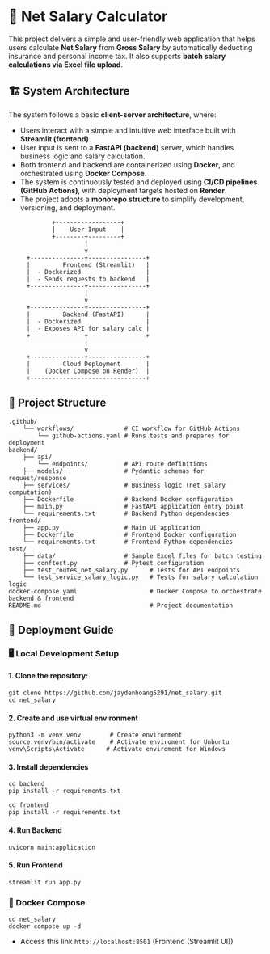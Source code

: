 # 💼 Net Salary Calculator

This project delivers a simple and user-friendly web application that helps users calculate **Net Salary** from **Gross Salary** by automatically deducting insurance and personal income tax. It also supports **batch salary calculations via Excel file upload**.

## 🏗️ System Architecture

The system follows a basic **client-server architecture**, where:

- Users interact with a simple and intuitive web interface built with **Streamlit (frontend)**.
- User input is sent to a **FastAPI (backend)** server, which handles business logic and salary calculation.
- Both frontend and backend are containerized using **Docker**, and orchestrated using **Docker Compose**.
- The system is continuously tested and deployed using **CI/CD pipelines (GitHub Actions)**, with deployment targets hosted on **Render**.
- The project adopts a **monorepo structure** to simplify development, versioning, and deployment.

```
            +------------------+
            |    User Input    |
            +--------+---------+
                     |
                     v
     +---------------+----------------+
     |         Frontend (Streamlit)   |
     |  - Dockerized                  |
     |  - Sends requests to backend   |
     +---------------+----------------+
                     |
                     v
     +---------------+----------------+
     |         Backend (FastAPI)      |
     |  - Dockerized                  |
     |  - Exposes API for salary calc |
     +---------------+----------------+
                     |
                     v
     +---------------+----------------+
     |         Cloud Deployment       |
     |    (Docker Compose on Render)  |
     +--------------------------------+
```

## 📁 Project Structure

```
.github/
    └── workflows/              # CI workflow for GitHub Actions
        └── github-actions.yaml # Runs tests and prepares for deployment
backend/                        
    ├── api/                 
        └── endpoints/          # API route definitions
    ├── models/                 # Pydantic schemas for request/response
    ├── services/               # Business logic (net salary computation)
    ├── Dockerfile              # Backend Docker configuration
    ├── main.py                 # FastAPI application entry point
    └── requirements.txt        # Backend Python dependencies
frontend/
    ├── app.py                  # Main UI application
    ├── Dockerfile              # Frontend Docker configuration
    └── requirements.txt        # Frontend Python dependencies
test/
    ├── data/                   # Sample Excel files for batch testing
    ├── conftest.py             # Pytest configuration
    ├── test_routes_net_salary.py      # Tests for API endpoints
    └── test_service_salary_logic.py   # Tests for salary calculation logic
docker-compose.yaml                    # Docker Compose to orchestrate backend & frontend
README.md                              # Project documentation
```

## 🚀 Deployment Guide

### 🖥️ Local Development Setup

#### 1. Clone the repository:

```
git clone https://github.com/jaydenhoang5291/net_salary.git
cd net_salary
```
#### 2. Create and use virtual environment
```
python3 -m venv venv        # Create environment
source venv/bin/activate    # Activate enviroment for Unbuntu
venv\Scripts\Activate      # Activate enviroment for Windows
```
#### 3. Install dependencies
```
cd backend
pip install -r requirements.txt
```
```
cd frontend
pip install -r requirements.txt
```
#### 4. Run Backend
```
uvicorn main:application
```
#### 5. Run Frontend
```
streamlit run app.py
```

### 🐳 Docker Compose
```
cd net_salary
docker compose up -d
```
- Access this link ```http://localhost:8501``` (Frontend (Streamlit UI))
